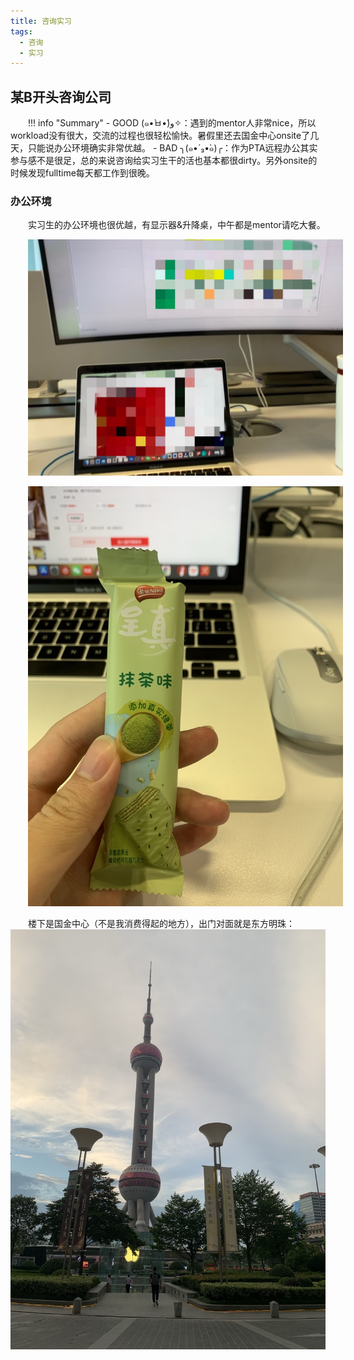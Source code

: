 ```yaml
---
title: 咨询实习
tags: 
  - 咨询
  - 实习
---
```


<style>
p{
text-indent: 2em; /*首行缩进*/
}
</style>

## 某B开头咨询公司
!!! info "Summary" 
    - GOOD (๑•̀ㅂ•́)و✧：遇到的mentor人非常nice，所以workload没有很大，交流的过程也很轻松愉快。暑假里还去国金中心onsite了几天，只能说办公环境确实非常优越。
    - BAD ╮(๑•́ ₃•̀๑)╭：作为PTA远程办公其实参与感不是很足，总的来说咨询给实习生干的活也基本都很dirty。另外onsite的时候发现fulltime每天都工作到很晚。

### 办公环境
实习生的办公环境也很优越，有显示器&升降桌，中午都是mentor请吃大餐。

![优越办公环境](assets/env.jpeg)

![免费小零食](assets/snack.jpeg)

楼下是国金中心（不是我消费得起的地方），出门对面就是东方明珠：
![出门景观](assets/sight.jpeg)







